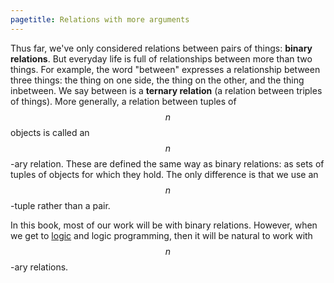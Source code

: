 ```yaml
---
pagetitle: Relations with more arguments
---
```

Thus far, we've only considered relations between pairs of things: **binary relations**.  But everyday life is full of relationships between more than two things.  For example, the word "between" expresses a relationship between three things: the thing on one side, the thing on the other, and the thing inbetween.  We say between is a **ternary relation** (a relation between triples of things).  More generally, a relation between tuples of $$n$$ objects is called an $$n$$-ary relation.  These are defined the same way as binary relations: as sets of tuples of objects for which they hold.  The only difference is that we use an $$n$$-tuple rather than a pair.

In this book, most of our work will be with binary relations.  However, when we get to [logic](Logic) and logic programming, then it will be natural to work with $$n$$-ary relations.